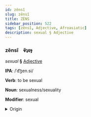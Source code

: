 ```yaml
---
id: zênsî
slug: zênsî
title: ZÊNS
sidebar_position: 522
tags: [zênsî, Adjective, Afroasiatic]
description: sexual § Adjective
---
```


### zênsî&emsp;<span kind="abugida">ⱴ̃ʇɐɟ</span>

*sexual* **§** [Adjective](../../tags/Adjective)

**IPA**: /ˈd͡ʒen.si/

**Verb**: to be sexual

**Noun**: sexualness/sexuality

**Modifier**: sexual

<details>
    <summary>Origin</summary>
    Persian جنسی jensi [d͡ʒen.síː]<br/>
    <em>Afroasiatic Language Family</em>
</details>